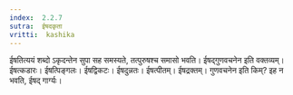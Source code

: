 ```yaml
---
index:  2.2.7
sutra:  ईषदकृता
vritti:  kashika 
---
```


ईषतित्ययं शब्दो ऽकृदन्तेन सुपा सह समस्यते, तत्पुरुषश्च समासो भवति। ईषद्गुणवचनेन इति वक्तव्यम्। ईषत्कडारः। ईषत्पिङ्गलः। ईषद्विकटः। ईषदुन्नतः। ईषत्पीतम्। ईषद्रक्तम्। गुणवचनेन इति किम्? इह न भवति, ईषद् गार्ग्यः।

